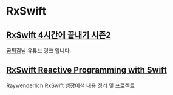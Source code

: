 # RxSwift

## [RxSwift 4시간에 끝내기 시즌2](https://www.youtube.com/playlist?list=PL03rJBlpwTaBrhux_C8RmtWDI_kZSLvdQ)
[곰튀김](https://www.youtube.com/channel/UCsrPur3UrxuwGmT1Jq6tkQw)님 유튜브 링크 입니다.

## [RxSwift Reactive Programming with Swift](https://github.com/jaehui327/RxSwift/tree/main/RxSwift%20Reactive%20Programming%20with%20Swift#rxswift-reactive-programming-with-swift)
Raywenderlich RxSwift 뱀장어책 내용 정리 및 프로젝트


